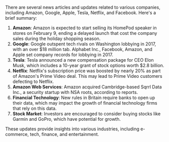 There are several news articles and updates related to various companies, including Amazon, Google, Apple, Tesla, Netflix, and Facebook. Here's a brief summary:

1. **Amazon**: Amazon is expected to start selling its HomePod speaker in stores on February 9, ending a delayed launch that cost the company sales during the holiday shopping season.
2. **Google**: Google outspent tech rivals on Washington lobbying in 2017, with an over $18 million tab. Alphabet Inc., Facebook, Amazon, and Apple set company records for lobbying in 2017.
3. **Tesla**: Tesla announced a new compensation package for CEO Elon Musk, which includes a 10-year grant of stock options worth $2.8 billion.
4. **Netflix**: Netflix's subscription price was boosted by nearly 20% as part of Amazon's Prime Video deal. This may lead to Prime Video customers defecting to Netflix.
5. **Amazon Web Services**: Amazon acquired Cambridge-based Sqrrl Data Inc., a security startup with NSA roots, according to reports.
6. **Financial Technology**: New rules in Britain require banks to open up their data, which may impact the growth of financial technology firms that rely on this data.
7. **Stock Market**: Investors are encouraged to consider buying stocks like Garmin and GoPro, which have potential for growth.

These updates provide insights into various industries, including e-commerce, tech, finance, and entertainment.